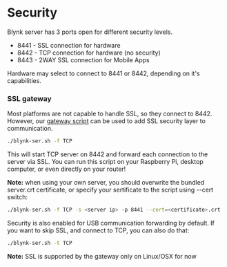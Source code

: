 # Security

Blynk server has 3 ports open for different security levels.
* 8441 - SSL connection for hardware
* 8442 - TCP connection for hardware (no security)
* 8443 - 2WAY SSL connection for Mobile Apps

Hardware may select to connect to 8441 or 8442, depending on it's capabilities.

### SSL gateway

Most platforms are not capable to handle SSL, so they connect to 8442.
However, our [gateway script](https://github.com/blynkkk/blynk-library/blob/master/scripts/blynk-ser.sh) can be used to add SSL security layer to communication.

```bash
./blynk-ser.sh -f TCP
```
This will start TCP server on 8442 and forward each connection to the server via SSL.
You can run this script on your Raspberry Pi, desktop computer, or even directly on your router!

**Note:** when using your own server, you should overwrite the bundled server.crt certificate, or specify your sertificate to the script using --cert switch:

```bash
./blynk-ser.sh -f TCP -s <server ip> -p 8441 --cert=<certificate>.crt
```

Security is also enabled for USB communication forwarding by default.
If you want to skip SSL, and connect to TCP, you can also do that:

```bash
./blynk-ser.sh -t TCP
```

**Note:** SSL is supported by the gateway only on Linux/OSX for now
